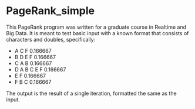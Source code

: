 # PageRank_simple
<p>This PageRank program was written for a graduate course in Realtime and Big Data. It is meant to test basic input with a known format that consists of characters and doubles, specifically:</p>
<ul>
<li>A C F 0.166667</li>
<li>B D E F 0.166667</li>
<li>C A B 0.166667</li>
<li>D A B C E F 0.166667</li>
<li>E F 0.166667</li>
<li>F B C 0.166667</li>
</ul>
<p>The output is the result of a single iteration, formatted the same as the input.</p>
